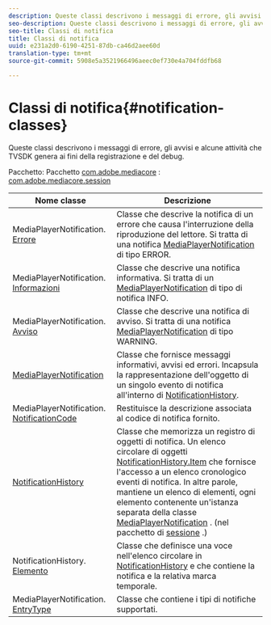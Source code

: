 ```yaml
---
description: Queste classi descrivono i messaggi di errore, gli avvisi e alcune attività che TVSDK genera ai fini della registrazione e del debug.
seo-description: Queste classi descrivono i messaggi di errore, gli avvisi e alcune attività che TVSDK genera ai fini della registrazione e del debug.
seo-title: Classi di notifica
title: Classi di notifica
uuid: e231a2d0-6190-4251-87db-ca46d2aee60d
translation-type: tm+mt
source-git-commit: 5908e5a3521966496aeec0ef730e4a704fddfb68

---
```



# Classi di notifica{#notification-classes}

Queste classi descrivono i messaggi di errore, gli avvisi e alcune attività che TVSDK genera ai fini della registrazione e del debug.

Pacchetto: Pacchetto [com.adobe.mediacore](https://help.adobe.com/en_US/primetime/api/psdk/javadoc_1.4/com/adobe/mediacore/package-summary.html) : [com.adobe.mediacore.session](https://help.adobe.com/en_US/primetime/api/psdk/javadoc_1.4/com/adobe/mediacore/session/package-summary.html)

| Nome classe | Descrizione |
|---|---|
| MediaPlayerNotification. [Errore](https://help.adobe.com/en_US/primetime/api/psdk/javadoc_1.4/com/adobe/mediacore/MediaPlayerNotification.Error.html) | Classe che descrive la notifica di un errore che causa l&#39;interruzione della riproduzione del lettore. Si tratta di una notifica [MediaPlayerNotification](https://help.adobe.com/en_US/primetime/api/psdk/javadoc_1.4/com/adobe/mediacore/MediaPlayerNotification.html) di tipo ERROR. |
| MediaPlayerNotification. [Informazioni](https://help.adobe.com/en_US/primetime/api/psdk/javadoc_1.4/com/adobe/mediacore/MediaPlayerNotification.Info.html) | Classe che descrive una notifica informativa. Si tratta di un [MediaPlayerNotification](https://help.adobe.com/en_US/primetime/api/psdk/javadoc_1.4/com/adobe/mediacore/MediaPlayerNotification.html) di tipo di notifica INFO. |
| MediaPlayerNotification. [Avviso](https://help.adobe.com/en_US/primetime/api/psdk/javadoc_1.4/com/adobe/mediacore/MediaPlayerNotification.Warning.html) | Classe che descrive una notifica di avviso. Si tratta di una notifica [MediaPlayerNotification](https://help.adobe.com/en_US/primetime/api/psdk/javadoc_1.4/com/adobe/mediacore/MediaPlayerNotification.html) di tipo WARNING. |
| [MediaPlayerNotification](https://help.adobe.com/en_US/primetime/api/psdk/javadoc_1.4/com/adobe/mediacore/MediaPlayerNotification.html) | Classe che fornisce messaggi informativi, avvisi ed errori. Incapsula la rappresentazione dell&#39;oggetto di un singolo evento di notifica all&#39;interno di [NotificationHistory](https://help.adobe.com/en_US/primetime/api/psdk/javadoc_1.4/com/adobe/mediacore/session/NotificationHistory.html). |
| MediaPlayerNotification. [NotificationCode](https://help.adobe.com/en_US/primetime/api/psdk/javadoc_1.4/com/adobe/mediacore/MediaPlayerNotification.NotificationCode.html) | Restituisce la descrizione associata al codice di notifica fornito. |
| [NotificationHistory](https://help.adobe.com/en_US/primetime/api/psdk/javadoc_1.4/com/adobe/mediacore/session/NotificationHistory.html) | Classe che memorizza un registro di oggetti di notifica. Un elenco circolare di oggetti [NotificationHistory.Item](https://help.adobe.com/en_US/primetime/api/psdk/javadoc_1.4/com/adobe/mediacore/session/NotificationHistory.Item.html) che fornisce l&#39;accesso a un elenco cronologico eventi di notifica. In altre parole, mantiene un elenco di elementi, ogni elemento contenente un&#39;istanza separata della classe [MediaPlayerNotification](https://help.adobe.com/en_US/primetime/api/psdk/javadoc_1.4/com/adobe/mediacore/MediaPlayerNotification.html) . (nel pacchetto di [sessione](https://help.adobe.com/en_US/primetime/api/psdk/javadoc_1.4/com/adobe/mediacore/session/package-summary.html) .) |
| NotificationHistory. [Elemento](https://help.adobe.com/en_US/primetime/api/psdk/javadoc_1.4/com/adobe/mediacore/session/NotificationHistory.Item.html) | Classe che definisce una voce nell&#39;elenco circolare in [NotificationHistory](https://help.adobe.com/en_US/primetime/api/psdk/javadoc_1.4/com/adobe/mediacore/session/NotificationHistory.html) e che contiene la notifica e la relativa marca temporale. |
| MediaPlayerNotification. [EntryType](https://help.adobe.com/en_US/primetime/api/psdk/javadoc_1.4/com/adobe/mediacore/MediaPlayerNotification.EntryType.html) | Classe che contiene i tipi di notifiche supportati. |